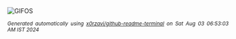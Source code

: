 <div align="justify">
<picture>
    <source media="(prefers-color-scheme: dark)" srcset="https://i.ibb.co/sjKpvdg/output-gif.gif">
    <source media="(prefers-color-scheme: light)" srcset="https://i.ibb.co/sjKpvdg/output-gif.gif">
    <img alt="GIFOS" src="https://i.ibb.co/sjKpvdg/output-gif.gif">
</picture>

<sub><i>Generated automatically using [x0rzavi/github-readme-terminal](https://github.com/x0rzavi/github-readme-terminal) on Sat Aug 03 06:53:03 AM IST 2024</i></sub>

<!-- <details>
<summary>More details</summary>

</details> -->
</div>

<!-- Image deletion URL: https://ibb.co/0qCpjRn/209510255f69b8c6592a8095a24519be -->